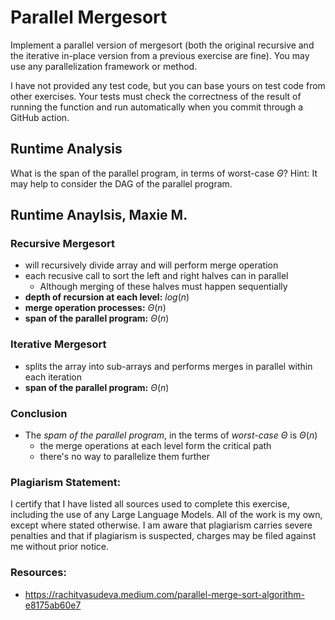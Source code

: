 # Parallel Mergesort

Implement a parallel version of mergesort (both the original recursive and the
iterative in-place version from a previous exercise are fine). You may use any
parallelization framework or method.

I have not provided any test code, but you can base yours on test code from
other exercises. Your tests must check the correctness of the result of running
the function and run automatically when you commit through a GitHub action.

## Runtime Analysis

What is the span of the parallel program, in terms of worst-case $\Theta$? Hint:
It may help to consider the DAG of the parallel program.

## Runtime Anaylsis, Maxie M.
### Recursive Mergesort 
- will recursively divide array and will perform merge operation
- each recusive call to sort the left and right halves can in parallel
  - Although merging of these halves must happen sequentially
- **depth of recursion at each level:** $log(n)$
- **merge operation processes:** $\Theta(n)$
- **span of the parallel program:** $\Theta(n)$
### Iterative Mergesort 
- splits the array into sub-arrays and performs merges in parallel within each iteration
- **span of the parallel program:** $\Theta(n)$
### Conclusion 
- The *spam of the parallel program*, in the terms of *worst-case $\Theta$* is $\Theta(n)$
  - the merge operations at each level form the critical path
  - there's no way to parallelize them further
### Plagiarism Statement: 
I certify that I have listed all sources used to complete this exercise, including the use of any Large Language Models. All of the work is my own, except where stated otherwise. I am aware that plagiarism carries severe penalties and that if plagiarism is suspected, charges may be filed against me without prior notice.
### Resources:
- https://rachitvasudeva.medium.com/parallel-merge-sort-algorithm-e8175ab60e7
